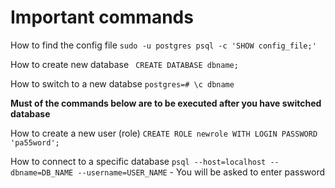 # Important commands

How to find the config file
`sudo -u postgres psql -c 'SHOW config_file;'`

How to create new database
` CREATE DATABASE dbname;`

How to switch to a new databse
`postgres=# \c dbname`

**Must of the commands below are to be executed after you have switched database**

How to create a new user (role)
`CREATE ROLE newrole WITH LOGIN PASSWORD 'pa55word';`

How to connect to a specific database
`psql --host=localhost --dbname=DB_NAME --username=USER_NAME` - You will be asked to enter password
